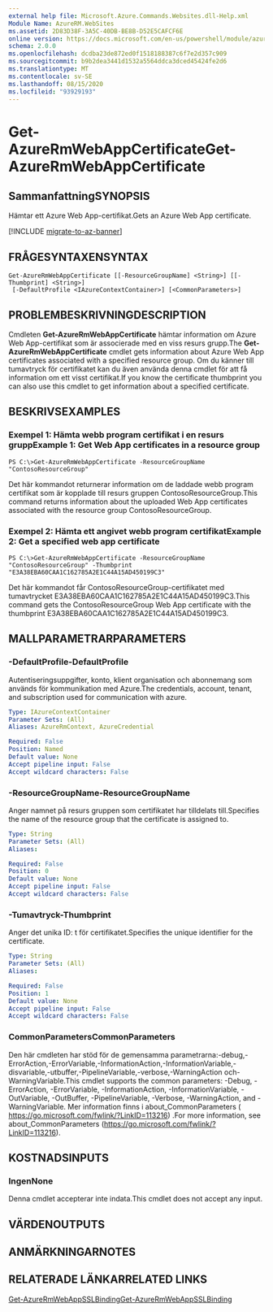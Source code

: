 ```yaml
---
external help file: Microsoft.Azure.Commands.Websites.dll-Help.xml
Module Name: AzureRM.WebSites
ms.assetid: 2D83D38F-3A5C-40DB-BE8B-D52E5CAFCF6E
online version: https://docs.microsoft.com/en-us/powershell/module/azurerm.websites/get-azurermwebappcertificate
schema: 2.0.0
ms.openlocfilehash: dcdba23de872ed0f1518188387c6f7e2d357c909
ms.sourcegitcommit: b9b2dea3441d1532a5564ddca3dced45424fe2d6
ms.translationtype: MT
ms.contentlocale: sv-SE
ms.lasthandoff: 08/15/2020
ms.locfileid: "93929193"
---
```

# <span data-ttu-id="f61e2-101">Get-AzureRmWebAppCertificate</span><span class="sxs-lookup"><span data-stu-id="f61e2-101">Get-AzureRmWebAppCertificate</span></span>

## <span data-ttu-id="f61e2-102">Sammanfattning</span><span class="sxs-lookup"><span data-stu-id="f61e2-102">SYNOPSIS</span></span>
<span data-ttu-id="f61e2-103">Hämtar ett Azure Web App-certifikat.</span><span class="sxs-lookup"><span data-stu-id="f61e2-103">Gets an Azure Web App certificate.</span></span>

[!INCLUDE [migrate-to-az-banner](../../includes/migrate-to-az-banner.md)]

## <span data-ttu-id="f61e2-104">FRÅGESYNTAXEN</span><span class="sxs-lookup"><span data-stu-id="f61e2-104">SYNTAX</span></span>

```
Get-AzureRmWebAppCertificate [[-ResourceGroupName] <String>] [[-Thumbprint] <String>]
 [-DefaultProfile <IAzureContextContainer>] [<CommonParameters>]
```

## <span data-ttu-id="f61e2-105">PROBLEMBESKRIVNING</span><span class="sxs-lookup"><span data-stu-id="f61e2-105">DESCRIPTION</span></span>
<span data-ttu-id="f61e2-106">Cmdleten **Get-AzureRmWebAppCertificate** hämtar information om Azure Web App-certifikat som är associerade med en viss resurs grupp.</span><span class="sxs-lookup"><span data-stu-id="f61e2-106">The **Get-AzureRmWebAppCertificate** cmdlet gets information about Azure Web App certificates associated with a specified resource group.</span></span>
<span data-ttu-id="f61e2-107">Om du känner till tumavtryck för certifikatet kan du även använda denna cmdlet för att få information om ett visst certifikat.</span><span class="sxs-lookup"><span data-stu-id="f61e2-107">If you know the certificate thumbprint you can also use this cmdlet to get information about a specified certificate.</span></span>

## <span data-ttu-id="f61e2-108">BESKRIVS</span><span class="sxs-lookup"><span data-stu-id="f61e2-108">EXAMPLES</span></span>

### <span data-ttu-id="f61e2-109">Exempel 1: Hämta webb program certifikat i en resurs grupp</span><span class="sxs-lookup"><span data-stu-id="f61e2-109">Example 1: Get Web App certificates in a resource group</span></span>
```
PS C:\>Get-AzureRmWebAppCertificate -ResourceGroupName "ContosoResourceGroup"
```

<span data-ttu-id="f61e2-110">Det här kommandot returnerar information om de laddade webb program certifikat som är kopplade till resurs gruppen ContosoResourceGroup.</span><span class="sxs-lookup"><span data-stu-id="f61e2-110">This command returns information about the uploaded Web App certificates associated with the resource group ContosoResourceGroup.</span></span>

### <span data-ttu-id="f61e2-111">Exempel 2: Hämta ett angivet webb program certifikat</span><span class="sxs-lookup"><span data-stu-id="f61e2-111">Example 2: Get a specified web app certificate</span></span>
```
PS C:\>Get-AzureRmWebAppCertificate -ResourceGroupName "ContosoResourceGroup" -Thumbprint "E3A38EBA60CAA1C162785A2E1C44A15AD450199C3"
```

<span data-ttu-id="f61e2-112">Det här kommandot får ContosoResourceGroup-certifikatet med tumavtrycket E3A38EBA60CAA1C162785A2E1C44A15AD450199C3.</span><span class="sxs-lookup"><span data-stu-id="f61e2-112">This command gets the ContosoResourceGroup Web App certificate with the thumbprint E3A38EBA60CAA1C162785A2E1C44A15AD450199C3.</span></span>

## <span data-ttu-id="f61e2-113">MALLPARAMETRAR</span><span class="sxs-lookup"><span data-stu-id="f61e2-113">PARAMETERS</span></span>

### <span data-ttu-id="f61e2-114">-DefaultProfile</span><span class="sxs-lookup"><span data-stu-id="f61e2-114">-DefaultProfile</span></span>
<span data-ttu-id="f61e2-115">Autentiseringsuppgifter, konto, klient organisation och abonnemang som används för kommunikation med Azure.</span><span class="sxs-lookup"><span data-stu-id="f61e2-115">The credentials, account, tenant, and subscription used for communication with azure.</span></span>

```yaml
Type: IAzureContextContainer
Parameter Sets: (All)
Aliases: AzureRmContext, AzureCredential

Required: False
Position: Named
Default value: None
Accept pipeline input: False
Accept wildcard characters: False
```

### <span data-ttu-id="f61e2-116">-ResourceGroupName</span><span class="sxs-lookup"><span data-stu-id="f61e2-116">-ResourceGroupName</span></span>
<span data-ttu-id="f61e2-117">Anger namnet på resurs gruppen som certifikatet har tilldelats till.</span><span class="sxs-lookup"><span data-stu-id="f61e2-117">Specifies the name of the resource group that the certificate is assigned to.</span></span>

```yaml
Type: String
Parameter Sets: (All)
Aliases: 

Required: False
Position: 0
Default value: None
Accept pipeline input: False
Accept wildcard characters: False
```

### <span data-ttu-id="f61e2-118">-Tumavtryck</span><span class="sxs-lookup"><span data-stu-id="f61e2-118">-Thumbprint</span></span>
<span data-ttu-id="f61e2-119">Anger det unika ID: t för certifikatet.</span><span class="sxs-lookup"><span data-stu-id="f61e2-119">Specifies the unique identifier for the certificate.</span></span>

```yaml
Type: String
Parameter Sets: (All)
Aliases: 

Required: False
Position: 1
Default value: None
Accept pipeline input: False
Accept wildcard characters: False
```

### <span data-ttu-id="f61e2-120">CommonParameters</span><span class="sxs-lookup"><span data-stu-id="f61e2-120">CommonParameters</span></span>
<span data-ttu-id="f61e2-121">Den här cmdleten har stöd för de gemensamma parametrarna:-debug,-ErrorAction,-ErrorVariable,-InformationAction,-InformationVariable,-disvariable,-utbuffer,-PipelineVariable,-verbose,-WarningAction och-WarningVariable.</span><span class="sxs-lookup"><span data-stu-id="f61e2-121">This cmdlet supports the common parameters: -Debug, -ErrorAction, -ErrorVariable, -InformationAction, -InformationVariable, -OutVariable, -OutBuffer, -PipelineVariable, -Verbose, -WarningAction, and -WarningVariable.</span></span> <span data-ttu-id="f61e2-122">Mer information finns i about_CommonParameters ( https://go.microsoft.com/fwlink/?LinkID=113216) .</span><span class="sxs-lookup"><span data-stu-id="f61e2-122">For more information, see about_CommonParameters (https://go.microsoft.com/fwlink/?LinkID=113216).</span></span>

## <span data-ttu-id="f61e2-123">KOSTNADS</span><span class="sxs-lookup"><span data-stu-id="f61e2-123">INPUTS</span></span>

### <span data-ttu-id="f61e2-124">Ingen</span><span class="sxs-lookup"><span data-stu-id="f61e2-124">None</span></span>
<span data-ttu-id="f61e2-125">Denna cmdlet accepterar inte indata.</span><span class="sxs-lookup"><span data-stu-id="f61e2-125">This cmdlet does not accept any input.</span></span>

## <span data-ttu-id="f61e2-126">VÄRDEN</span><span class="sxs-lookup"><span data-stu-id="f61e2-126">OUTPUTS</span></span>

## <span data-ttu-id="f61e2-127">ANMÄRKNINGAR</span><span class="sxs-lookup"><span data-stu-id="f61e2-127">NOTES</span></span>

## <span data-ttu-id="f61e2-128">RELATERADE LÄNKAR</span><span class="sxs-lookup"><span data-stu-id="f61e2-128">RELATED LINKS</span></span>

[<span data-ttu-id="f61e2-129">Get-AzureRmWebAppSSLBinding</span><span class="sxs-lookup"><span data-stu-id="f61e2-129">Get-AzureRmWebAppSSLBinding</span></span>](./Get-AzureRmWebAppSSLBinding.md)


